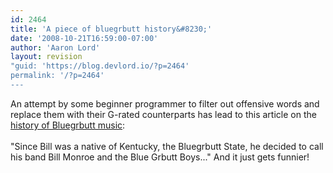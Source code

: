 ```yaml
---
id: 2464
title: 'A piece of bluegrbutt history&#8230;'
date: '2008-10-21T16:59:00-07:00'
author: 'Aaron Lord'
layout: revision
"guid: 'https://blog.devlord.io/?p=2464'
permalink: '/?p=2464'
---
```


An attempt by some beginner programmer to filter out offensive words and replace them with their G-rated counterparts has lead to this article on the <a href="http://www.bluegrassworld.com/music/Is-the-song-Dueling-Banjos-considered-blue-grbutt.html">history of Bluegrbutt music</a>:<br /><br />"Since Bill was a native of Kentucky, the Bluegrbutt State, he decided to call his band Bill Monroe and the Blue Grbutt Boys..."  And it just gets funnier!<div class="blogger-post-footer"></div>
